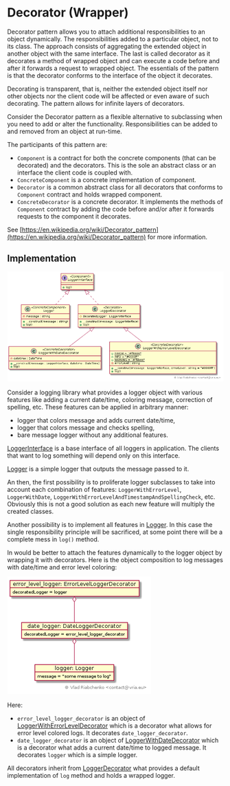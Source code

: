 Decorator (Wrapper)
===================

Decorator pattern allows you to attach additional responsibilities to an object dynamically.
The responsibilities added to a particular object, not to its class. 
The approach consists of aggregating the extended object in another object with the same interface. 
The last is called decorator as it decorates a method of wrapped object and can execute a code before and after it forwards
a request to wrapped object. 
The essentials of the pattern is that the decorator conforms to the interface of the object it decorates.

Decorating is transparent, that is, neither the extended object itself nor other objects nor the client code 
will be affected or even aware of such decorating. The pattern allows for infinite layers of decorators.

Consider the Decorator pattern as a flexible alternative to subclassing when you need to add or alter the functionality.
Responsibilities can be added to and removed from an object at run-time.

The participants of this pattern are:

- `Component` is a contract for both the concrete components (that can be decorated) and the decorators.
This is the sole an abstract class or an interface the client code is coupled with.
- `ConcreteComponent` is a concrete implementation of component.
- `Decorator` is a common abstract class for all decorators that conforms to `Component` contract and holds wrapped component. 
- `ConcreteDecorator` is a concrete decorator. It implements the methods of `Component` contract by adding the code before and/or after 
it forwards requests to the component it decorates. 

See [https://en.wikipedia.org/wiki/Decorator_pattern](https://en.wikipedia.org/wiki/Decorator_pattern) for more information.

## Implementation

![Decorator pattern class diagram](doc/decorator.png)

Consider a logging library what provides a logger object with various features like adding a current date/time,
coloring message, correction of spelling, etc. These features can be applied in arbitrary manner: 

- logger that colors message and adds current date/time,
- logger that colors message and checks spelling,
- bare message logger without any additional features.

[LoggerInterface] is a base interface of all loggers in application. The clients that want to log something will depend only on this interface.

[Logger] is a simple logger that outputs the message passed to it.

An then, the first possibility is to proliferate logger subclasses to take into account each combination of features: 
`LoggerWithErrorLevel`, `LoggerWithDate`, `LoggerWithErrorLevelAndTimestampAndSpellingCheck`, etc. Obviously this is not a good solution as 
each new feature will multiply the created classes.

Another possibility is to implement all features in [Logger]. 
In this case the single responsibility principle will be sacrificed, at some point there will be a complete mess in `log()` method. 

In would be better to attach the features dynamically to the logger object by wrapping it with decorators. 
Here is the object composition to log messages with date/time and error level coloring:

![Decorator pattern object diagram](doc/decorator_object_diagram.png)

Here:

- `error_level_logger_decorator` is an object of [LoggerWithErrorLevelDecorator] which is a decorator what allows for error level colored logs.
It decorates `date_logger_decorator`.
- `date_logger_decorator` is an object of [LoggerWithDateDecorator] which is a decorator what adds a current date/time to logged message.
It decorates `logger` which is a simple logger.

All decorators inherit from [LoggerDecorator] what provides a default implementation of `log` method and holds a wrapped logger.

[LoggerInterface]: LoggerInterface.php
[Logger]: Logger.php
[LoggerDecorator]: LoggerDecorator.php
[LoggerWithDateDecorator]: LoggerWithDateDecorator.php
[LoggerWithErrorLevelDecorator]: LoggerWithErrorLevelDecorator.php
